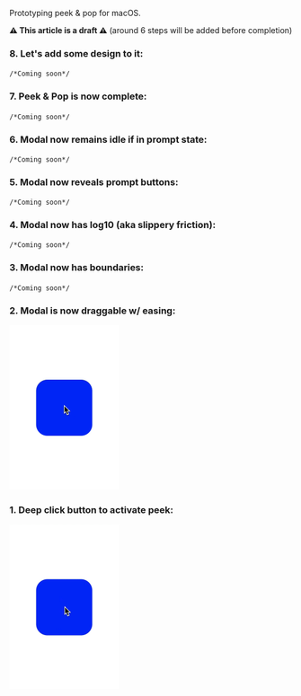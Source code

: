 Prototyping peek & pop for macOS<!--more-->. 

**⚠️️ This article is a draft ⚠️️** (around 6 steps will be added before completion)  

### 8. Let's add some design to it:

`/*Coming soon*/`

### 7. Peek & Pop is now complete:

`/*Coming soon*/`

### 6. Modal now remains idle if in prompt state:

`/*Coming soon*/`

### 5. Modal now reveals prompt buttons:

`/*Coming soon*/`

### 4. Modal now has log10 (aka slippery friction):

`/*Coming soon*/`

### 3. Modal now has boundaries:

`/*Coming soon*/`

### 2. Modal is now draggable w/ easing:

<img width="195" alt="img" src="https://raw.githubusercontent.com/stylekit/img/master/modal_drag.gif?maxAge=2592001">

### 1. Deep click button to activate peek:

<img width="195" alt="img" src="https://raw.githubusercontent.com/stylekit/img/master/modal_pop.gif?maxAge=2592000">

